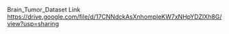 Brain_Tumor_Dataset Link
https://drive.google.com/file/d/17CNNdckAsXnhompleKW7xNHpYDZlXh8G/view?usp=sharing
